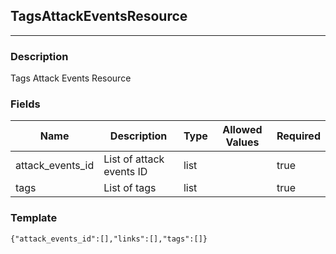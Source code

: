 ## TagsAttackEventsResource
---
### Description
Tags Attack Events Resource
### Fields
| Name | Description | Type | Allowed Values | Required |
| ---- | ----------- | ---- | -------------- | -------- |
| attack_events_id | List of attack events ID | list |  | true |
| tags | List of tags | list |  | true |
### Template
```
{"attack_events_id":[],"links":[],"tags":[]}
```

